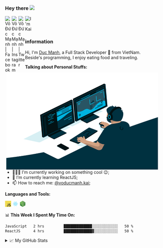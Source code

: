 ### Hey there <img src="https://media.giphy.com/media/hvRJCLFzcasrR4ia7z/giphy.gif" width="25px">
<a href="https://www.facebook.com/voducmanh.kai/">
  <img align="left" alt="Võ Đức Mạnh | Facebook" width="22px" src="https://cdn.jsdelivr.net/npm/simple-icons@v3/icons/facebook.svg" />
</a>
<a href="https://www.instagram.com/voducmanh99/">
  <img align="left" alt="Võ Đức Mạnh | Instagram" width="22px" src="https://cdn.jsdelivr.net/npm/simple-icons@v3/icons/instagram.svg" />
</a>
<a href="https://twitter.com/VoDucManh1999">
  <img align="left" alt="Võ Đức Mạnh | Twitter" width="22px" src="https://cdn.jsdelivr.net/npm/simple-icons@v3/icons/twitter.svg" />
</a>
<a href="https://www.linkedin.com/in/i-m-kai-8976251b4/">
  <img align="left" alt="I'm Kai" width="22px" src="https://cdn.jsdelivr.net/npm/simple-icons@v3/icons/linkedin.svg" />
</a>

<br />
<br />
<br />

### information

Hi, I'm [Duc Manh](https://voducmanh.com), a Full Stack Developer 🚀 from VietNam. Beside's programming, I enjoy eating food and traveling.

  <img align="right" alt="GIF" src="https://github.com/voducmanh99/voducmanh99/blob/master/code.gif?raw=true" width="500" height="320" />
  
**Talking about Personal Stuffs:**

- 👨🏽‍💻 I’m currently working on something cool :wink:;
- 🌱 I’m currently learning ReactJS; 
- 📫 How to reach me: [@voducmanh.kai](https://www.facebook.com/voducmanh.kai/);

**Languages and Tools:**  

<code><img height="20" src="https://raw.githubusercontent.com/github/explore/80688e429a7d4ef2fca1e82350fe8e3517d3494d/topics/javascript/javascript.png"></code>
<code><img height="20" src="https://raw.githubusercontent.com/github/explore/80688e429a7d4ef2fca1e82350fe8e3517d3494d/topics/react/react.png"></code>
<code><img height="20" src="https://raw.githubusercontent.com/github/explore/80688e429a7d4ef2fca1e82350fe8e3517d3494d/topics/nodejs/nodejs.png"></code>

📊 **This Week I Spent My Time On:**
<!--START_SECTION:waka-->
```text
JavaScript   2 hrs         █████████████░░░░░░░░░░░░   50 % 
ReactJS      4 hrs         █████████████▓░░░░░░░░░░░   50 % 
```
<!--END_SECTION:waka-->

<details>
<summary>📈 My GitHub Stats</summary>

<p align="center"> <img src="https://github-readme-stats.vercel.app/api?username=voducmanh99&show_icons=true&theme=gotham" alt="voducmanh99" />

</details>


